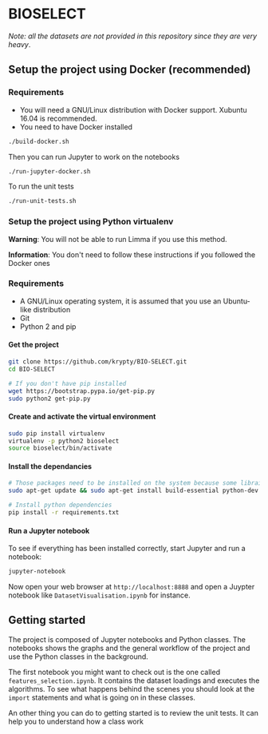 # BIOSELECT

*Note: all the datasets are not provided in this repository since they are very heavy*.

## Setup the project using Docker (recommended)

### Requirements
* You will need a GNU/Linux distribution with Docker support. Xubuntu 16.04 is recommended.
* You need to have Docker installed


``` bash
./build-docker.sh
```

Then you can run Jupyter to work on the notebooks
``` bash
./run-jupyter-docker.sh
```

To run the unit tests
``` bash
./run-unit-tests.sh
```

### Setup the project using Python virtualenv

**Warning**: You will not be able to run Limma if you use this method.

**Information**: You don't need to follow these instructions if you followed the Docker ones

### Requirements
* A GNU/Linux operating system, it is assumed that you use an Ubuntu-like distribution
* Git
* Python 2 and pip

#### Get the project
``` bash
git clone https://github.com/krypty/BIO-SELECT.git
cd BIO-SELECT

# If you don't have pip installed
wget https://bootstrap.pypa.io/get-pip.py
sudo python2 get-pip.py
```

#### Create and activate the virtual environment
``` bash
sudo pip install virtualenv
virtualenv -p python2 bioselect
source bioselect/bin/activate
```

#### Install the dependancies
``` bash
# Those packages need to be installed on the system because some librairies require them
sudo apt-get update && sudo apt-get install build-essential python-dev

# Install python dependencies
pip install -r requirements.txt
```

#### Run a Jupyter notebook
To see if everything has been installed correctly, start Jupyter and run a notebook:
``` bash
jupyter-notebook
```

Now open your web browser at `http://localhost:8888` and
open a Juypter notebook like `DatasetVisualisation.ipynb` for instance.

## Getting started
The project is composed of Jupyter notebooks and Python classes.
The notebooks shows the graphs and the general workflow of the project and use the Python classes
in the background.

The first notebook you might want to check out is the one called `features_selection.ipynb`.
It contains the dataset loadings and executes the algorithms. To see what happens behind the scenes
you should look at the `import` statements and what is going on in these classes.

An other thing you can do to getting started is to review the unit tests. It can help you to understand how a class work
